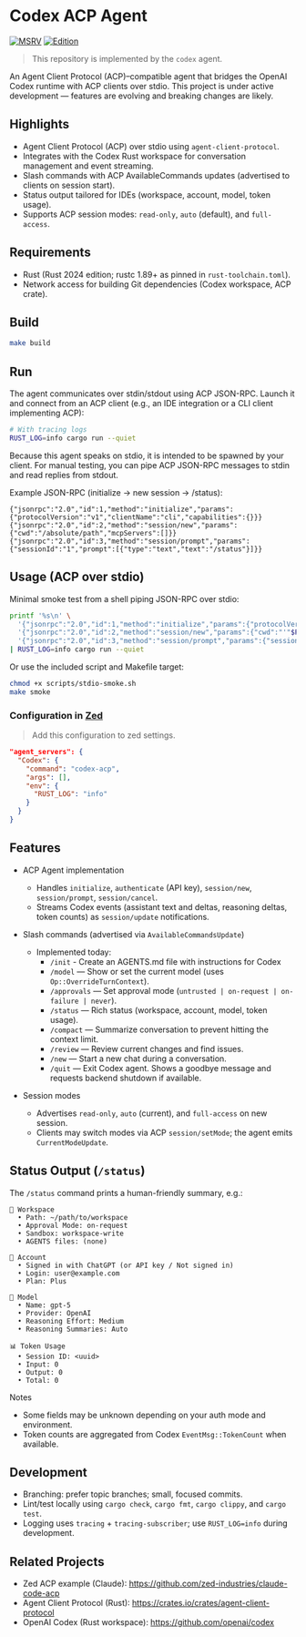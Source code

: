 # Codex ACP Agent

[![MSRV](https://img.shields.io/badge/MSRV-1.89%2B-blue.svg)](rust-toolchain.toml)
[![Edition](https://img.shields.io/badge/Edition-2024-blueviolet.svg)](https://doc.rust-lang.org/edition-guide/rust-2024/index.html)

> This repository is implemented by the `codex` agent.

An Agent Client Protocol (ACP)–compatible agent that bridges the OpenAI Codex runtime with ACP clients over stdio. This project is under active development — features are evolving and breaking changes are likely.

## Highlights

- Agent Client Protocol (ACP) over stdio using `agent-client-protocol`.
- Integrates with the Codex Rust workspace for conversation management and event streaming.
- Slash commands with ACP AvailableCommands updates (advertised to clients on session start).
- Status output tailored for IDEs (workspace, account, model, token usage).
- Supports ACP session modes: `read-only`, `auto` (default), and `full-access`.

## Requirements

- Rust (Rust 2024 edition; rustc 1.89+ as pinned in `rust-toolchain.toml`).
- Network access for building Git dependencies (Codex workspace, ACP crate).

## Build

```bash
make build
```

## Run

The agent communicates over stdin/stdout using ACP JSON-RPC. Launch it and connect from an ACP client (e.g., an IDE integration or a CLI client implementing ACP):

```bash
# With tracing logs
RUST_LOG=info cargo run --quiet
```

Because this agent speaks on stdio, it is intended to be spawned by your client. For manual testing, you can pipe ACP JSON-RPC messages to stdin and read replies from stdout.

Example JSON-RPC (initialize → new session → /status):

```
{"jsonrpc":"2.0","id":1,"method":"initialize","params":{"protocolVersion":"v1","clientName":"cli","capabilities":{}}}
{"jsonrpc":"2.0","id":2,"method":"session/new","params":{"cwd":"/absolute/path","mcpServers":[]}}
{"jsonrpc":"2.0","id":3,"method":"session/prompt","params":{"sessionId":"1","prompt":[{"type":"text","text":"/status"}]}}
```

## Usage (ACP over stdio)

Minimal smoke test from a shell piping JSON-RPC over stdio:

```bash
printf '%s\n' \
  '{"jsonrpc":"2.0","id":1,"method":"initialize","params":{"protocolVersion":"v1","clientName":"cli","capabilities":{}}}' \
  '{"jsonrpc":"2.0","id":2,"method":"session/new","params":{"cwd":"'"$PWD"'","mcpServers":[]}}' \
  '{"jsonrpc":"2.0","id":3,"method":"session/prompt","params":{"sessionId":"1","prompt":[{"type":"text","text":"/status"}]}}' \
| RUST_LOG=info cargo run --quiet
```

Or use the included script and Makefile target:

```bash
chmod +x scripts/stdio-smoke.sh
make smoke
```

### Configuration in [Zed](https://zed.dev)

> Add this configuration to zed settings.
```json
"agent_servers": {
  "Codex": {
    "command": "codex-acp",
    "args": [],
    "env": {
      "RUST_LOG": "info"
    }
  }
}
```

## Features

- ACP Agent implementation
  - Handles `initialize`, `authenticate` (API key), `session/new`, `session/prompt`, `session/cancel`.
  - Streams Codex events (assistant text and deltas, reasoning deltas, token counts) as `session/update` notifications.

- Slash commands (advertised via `AvailableCommandsUpdate`)
  - Implemented today:
    - `/init` - Create an AGENTS.md file with instructions for Codex
    - `/model` — Show or set the current model (uses `Op::OverrideTurnContext`).
    - `/approvals` — Set approval mode (`untrusted | on-request | on-failure | never`).
    - `/status` — Rich status (workspace, account, model, token usage).
    - `/compact` — Summarize conversation to prevent hitting the context limit.
    - `/review` — Review current changes and find issues.
    - `/new` — Start a new chat during a conversation.
    - `/quit` — Exit Codex agent. Shows a goodbye message and requests backend shutdown if available.

- Session modes
  - Advertises `read-only`, `auto` (current), and `full-access` on new session.
  - Clients may switch modes via ACP `session/setMode`; the agent emits `CurrentModeUpdate`.

## Status Output (`/status`)

The `/status` command prints a human-friendly summary, e.g.:

```
📂 Workspace
  • Path: ~/path/to/workspace
  • Approval Mode: on-request
  • Sandbox: workspace-write
  • AGENTS files: (none)

👤 Account
  • Signed in with ChatGPT (or API key / Not signed in)
  • Login: user@example.com
  • Plan: Plus

🧠 Model
  • Name: gpt-5
  • Provider: OpenAI
  • Reasoning Effort: Medium
  • Reasoning Summaries: Auto

📊 Token Usage
  • Session ID: <uuid>
  • Input: 0
  • Output: 0
  • Total: 0
```

Notes
- Some fields may be unknown depending on your auth mode and environment.
- Token counts are aggregated from Codex `EventMsg::TokenCount` when available.

## Development

- Branching: prefer topic branches; small, focused commits.
- Lint/test locally using `cargo check`, `cargo fmt`, `cargo clippy`, and `cargo test`.
- Logging uses `tracing` + `tracing-subscriber`; use `RUST_LOG=info` during development.

## Related Projects

- Zed ACP example (Claude): https://github.com/zed-industries/claude-code-acp
- Agent Client Protocol (Rust): https://crates.io/crates/agent-client-protocol
- OpenAI Codex (Rust workspace): https://github.com/openai/codex

